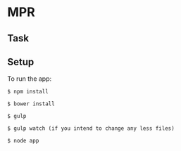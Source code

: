 # MPR

## Task


## Setup

To run the app:

```
$ npm install

$ bower install

$ gulp

$ gulp watch (if you intend to change any less files)

$ node app

```


